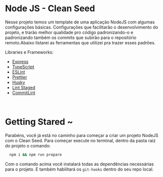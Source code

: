 # Node JS - Clean Seed

Nesse projeto temos um template de uma aplicação NodeJS com algumas configurações básicas. Configurações que facilitarão o desenvolvimento do projeto, e trarão melhor qualidade pro código padronizando-o e padronizando também os commits que subirão para o repositório remoto.Abaixo listarei as ferramentas que utilizei pra trazer esses padrões.

Libraries e Frameworks:

- [Express](https://expressjs.com/)
- [TypeScript](https://www.typescriptlang.org/)
- [ESLint](https://eslint.org/)
- [Prettier](https://prettier.io/)
- [Husky](https://typicode.github.io/husky/#/)
- [Lint Staged](https://github.com/okonet/lint-staged)
- [CommitLint](https://commitlint.js.org/#/)

<br/>

# Getting Stared ~

Parabéns, você já está no caminho para começar a criar um projeto NodeJS com o Clean Seed. Para começar execute no terminal, dentro da pasta raiz do projeto o comando:

```bash
  npm i && npm run prepare
```

Com o comando acima você instalará todas as dependências necessárias para o projeto. E também habilitará os `git-hooks` dentro do seu repo local.
